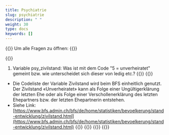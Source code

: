 ```yaml
---
title: Psychiatrie 
slug: psychiatrie
description: " "
weight: 30
type: docs
keywords: []
---
```


{{<faqBlock>}}
Um alle Fragen zu öffnen: {{<collapsibleGroupCommand groupId="psychiatrie">}}

{{<numberedList>}}
1. Variable psy_zivilstand: Was ist mit dem Code "5 = unverheiratet" gemeint bzw. wie unterscheidet sich dieser von ledig etc.?
{{<collapsibleBlock groupId="psychiatrie">}}
{{<markdown>}}
-	Die Codeliste der Variable Zivilstand wird beim BFS einheitlich genutzt. Der Zivilstand «Unverheiratet» kann als Folge einer Ungültigerklärung der letzten Ehe oder als Folge einer Verschollenerklärung des letzten Ehepartners bzw. der letzten Ehepartnerin entstehen. 
-	Siehe Link: [https://www.bfs.admin.ch/bfs/de/home/statistiken/bevoelkerung/stand-entwicklung/zivilstand.html](https://www.bfs.admin.ch/bfs/de/home/statistiken/bevoelkerung/stand-entwicklung/zivilstand.html)
{{</markdown>}}
{{</collapsibleBlock>}}
{{</numberedList>}}
{{</faqBlock>}}